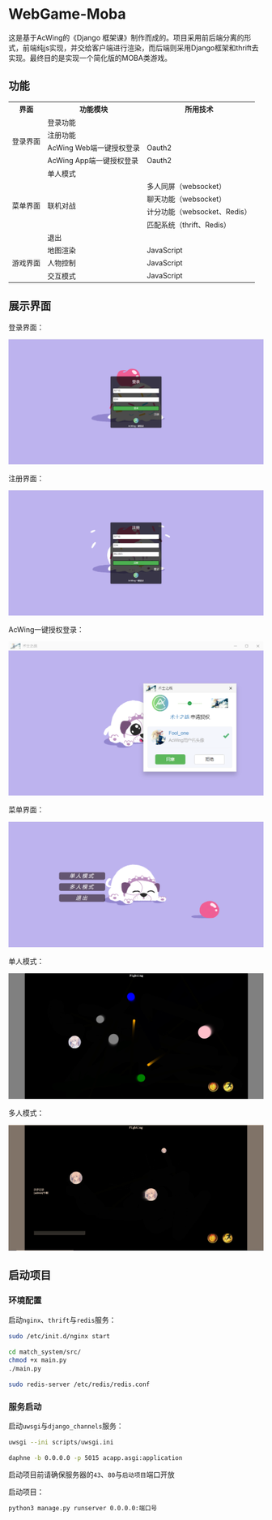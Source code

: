 # WebGame-Moba

这是基于AcWing的《Django 框架课》制作而成的。项目采用前后端分离的形式，前端纯js实现，并交给客户端进行渲染，而后端则采用Django框架和thrift去实现。最终目的是实现一个简化版的MOBA类游戏。



## 功能

<table>
    <tr>
        <th>界面</th><th>功能模块</th><th>所用技术</th>
    </tr>
    <tr>
        <td rowspan="4">登录界面</td> 
        <td>登录功能</td><td></td>
    </tr>
    <tr>
        <td>注册功能</td><td></td>
    </tr>
    <tr>
        <td>AcWing Web端一键授权登录</td><td>Oauth2</td>
    </tr>
    <tr>
        <td>AcWing App端一键授权登录</td><td>Oauth2</td>
    </tr>
    <tr>
        <td rowspan="6">菜单界面</td>
        <td>单人模式</td><td></td>
    </tr>
    <tr>
        <td rowspan="4">联机对战</td>
        <td>多人同屏（websocket）</td>
    </tr>
    <tr>
        <td>聊天功能（websocket）</td>
    </tr>
    <tr>
        <td>计分功能（websocket、Redis）</td>
    </tr>    
    <tr>
        <td>匹配系统（thrift、Redis）</td>
    </tr>
    <tr>
        <td>退出</td><td></td>
    </tr>
    <tr>
        <td rowspan="3">游戏界面</td>
        <td>地图渲染</td><td>JavaScript</td>
    </tr>
    <tr>
        <td>人物控制</td><td>JavaScript</td>
    </tr>
    <tr>
        <td>交互模式</td><td>JavaScript</td>
    </tr>    
</table>



## 展示界面
登录界面：

![登录界面](https://raw.githubusercontent.com/Fool-coder/PicGo/master/AcWing%20WebGame/%E7%99%BB%E5%BD%95%E7%95%8C%E9%9D%A2.png)


注册界面：

![注册界面](https://raw.githubusercontent.com/Fool-coder/PicGo/master/AcWing%20WebGame/%E6%B3%A8%E5%86%8C%E7%95%8C%E9%9D%A2.png)

AcWing一键授权登录：

![AcWing一键登录功能](https://raw.githubusercontent.com/Fool-coder/PicGo/master/AcWing%20WebGame/AcWing%E4%B8%80%E9%94%AE%E6%8E%88%E6%9D%83%E7%99%BB%E5%BD%95.png)

菜单界面：

![菜单界面](https://raw.githubusercontent.com/Fool-coder/PicGo/master/AcWing%20WebGame/%E8%8F%9C%E5%8D%95%E7%95%8C%E9%9D%A2.png)

单人模式：

![单人模式](https://raw.githubusercontent.com/Fool-coder/PicGo/master/AcWing%20WebGame/%E5%8D%95%E4%BA%BA%E6%A8%A1%E5%BC%8F.png)

多人模式：

![多人模式](https://raw.githubusercontent.com/Fool-coder/PicGo/master/AcWing%20WebGame/%E5%A4%9A%E4%BA%BA%E6%A8%A1%E5%BC%8F.PNG)


## 启动项目

### 环境配置

启动`nginx`、`thrift`与`redis`服务：

```bash
sudo /etc/init.d/nginx start
```

```bash
cd match_system/src/
chmod +x main.py
./main.py
```

```bash
sudo redis-server /etc/redis/redis.conf
```
### 服务启动

启动`uwsgi`与`django_channels`服务：

```bash
uwsgi --ini scripts/uwsgi.ini
```

```bash
daphne -b 0.0.0.0 -p 5015 acapp.asgi:application
```

启动项目前请确保服务器的`43`、`80`与`启动项目`端口开放

启动项目：

```bash
python3 manage.py runserver 0.0.0.0:端口号
```
